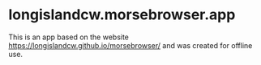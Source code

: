 # longislandcw.morsebrowser.app
This is an app based on the website https://longislandcw.github.io/morsebrowser/ and was created for offline use.
